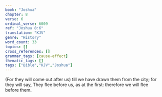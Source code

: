 ```yaml
---
book: "Joshua"
chapter: 8
verse: 6
ordinal_verse: 6009
ref: "Joshua 8:6"
translation: "KJV"
genre: "History"
word_count: 33
topics: []
cross_references: []
grammar_tags: [cause-effect]
thematic_tags: []
tags: ["Bible","KJV","Joshua"]
---
```

(For they will come out after us) till we have drawn them from the city; for they will say, They flee before us, as at the first: therefore we will flee before them.
